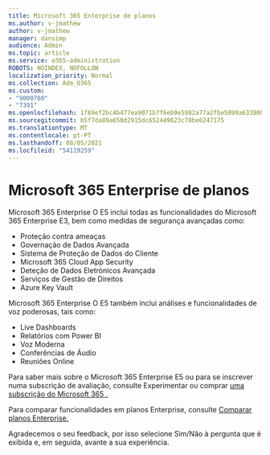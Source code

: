 ```yaml
---
title: Microsoft 365 Enterprise de planos
ms.author: v-jmathew
author: v-jmathew
manager: dansimp
audience: Admin
ms.topic: article
ms.service: o365-administration
ROBOTS: NOINDEX, NOFOLLOW
localization_priority: Normal
ms.collection: Adm_O365
ms.custom:
- "9000760"
- "7391"
ms.openlocfilehash: 1f89ef2bc4b477ea9071b7f6eb9e5982a77a2fbe5099a633908b5026ccaf26b1
ms.sourcegitcommit: b5f7da89a650d2915dc652449623c78be6247175
ms.translationtype: MT
ms.contentlocale: pt-PT
ms.lasthandoff: 08/05/2021
ms.locfileid: "54119259"
---
```

# <a name="microsoft-365-enterprise-plan-differences"></a>Microsoft 365 Enterprise de planos

Microsoft 365 Enterprise O E5 inclui todas as funcionalidades do Microsoft 365 Enterprise E3, bem como medidas de segurança avançadas como:

- Proteção contra ameaças
- Governação de Dados Avançada
- Sistema de Proteção de Dados do Cliente
- Microsoft 365 Cloud App Security
- Deteção de Dados Eletrónicos Avançada
- Serviços de Gestão de Direitos
- Azure Key Vault

Microsoft 365 Enterprise O E5 também inclui análises e funcionalidades de voz poderosas, tais como:

- Live Dashboards
- Relatórios com Power BI
- Voz Moderna
- Conferências de Áudio
- Reuniões Online

Para saber mais sobre o Microsoft 365 Enterprise E5 ou para se inscrever numa subscrição de avaliação, consulte Experimentar ou comprar [uma subscrição do Microsoft 365 .](https://go.microsoft.com/fwlink/?linkid=2099673)

Para comparar funcionalidades em planos Enterprise, consulte [Comparar planos Enterprise.](https://go.microsoft.com/fwlink/?linkid=2097200)

Agradecemos o seu feedback, por isso selecione Sim/Não à pergunta que é exibida e, em seguida, avante a sua experiência.
